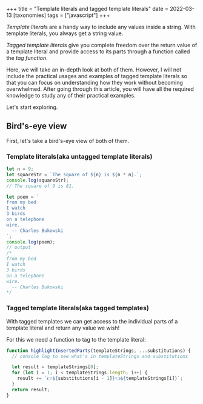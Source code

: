 +++
title = "Template literals and tagged template literals"
date = 2022-03-13
[taxonomies]
tags = ["javascript"]
+++

*Template literal*s are a handy way to include any values inside a string. With template literals, you always get a string value.

*Tagged template literal*s give you complete freedom over the return value of a template literal and provide access to its parts through a function called the _tag function_.

Here, we will take an in-depth look at both of them. However, I will not include the practical usages and examples of tagged template literals so that you can focus on understanding how they work without becoming overwhelmed. After going through this article, you will have all the required knowledge to study any of their practical examples.

Let's start exploring.

## Bird's-eye view

First, let's take a bird's-eye view of both of them.

### Template literals(aka untagged template literals)

```javascript
let n = 9;
let squareStr = `The square of ${n} is ${n * n}.`;
console.log(squareStr);
// The square of 9 is 81.

let poem = `
from my bed
I watch
3 birds
on a telephone
wire.
  -- Charles Bukowski 
`;
console.log(poem);
// output
/*
from my bed
I watch
3 birds
on a telephone
wire.
  -- Charles Bukowski 
*/
```

### Tagged template literals(aka tagged templates)

With tagged templates we can get access to the individual parts of a template literal and return any value we wish!

For this we need a function to tag to the template literal:

```javascript
function highlightInsertedParts(templateStrings, ...substitutions) {
  // console log to see what's in templateStrings and substitutions

  let result = templateStrings[0];
  for (let i = 1; i < templateStrings.length; i++) {
    result += `👉${substitutions[i - 1]}👈${templateStrings[i]}`;
  }
  return result;
}
```
